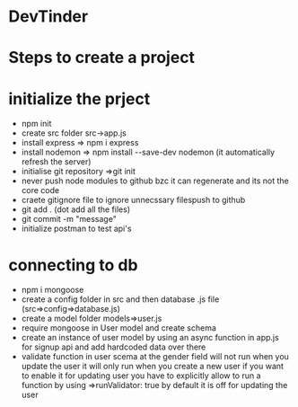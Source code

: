 # DevTinder 
# Steps to create a project
# initialize the prject


- npm init
- create src folder src->app.js
- install express => npm i express
- install nodemon => npm install --save-dev nodemon (it automatically refresh the server)
- initialise git repository =>git init
- never push node modules to github bzc it can regenerate and its not the core code
- craete gitignore file to ignore unnecssary filespush to github
- git add . (dot add all the files)
- git commit -m "message"
- initialize postman to test api's
# connecting to db
- npm i mongoose 
- create a config folder in src and then database .js file (src=>config=>database.js)
- create a model folder models=>user.js
- require mongoose in User model and create schema 
- create an instance of user model by using an async function in app.js for signup api and add hardcoded data over there
- validate function in user scema at the gender field will not run when you update the user it will only run when you create a new user if you want to enable it for updating user you have to explicitly allow to run a function by using =>runValidator: true by default it is off for updating the user





